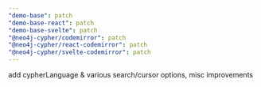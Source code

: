 ```yaml
---
"demo-base": patch
"demo-base-react": patch
"demo-base-svelte": patch
"@neo4j-cypher/codemirror": patch
"@neo4j-cypher/react-codemirror": patch
"@neo4j-cypher/svelte-codemirror": patch
---
```


add cypherLanguage & various search/cursor options, misc improvements
